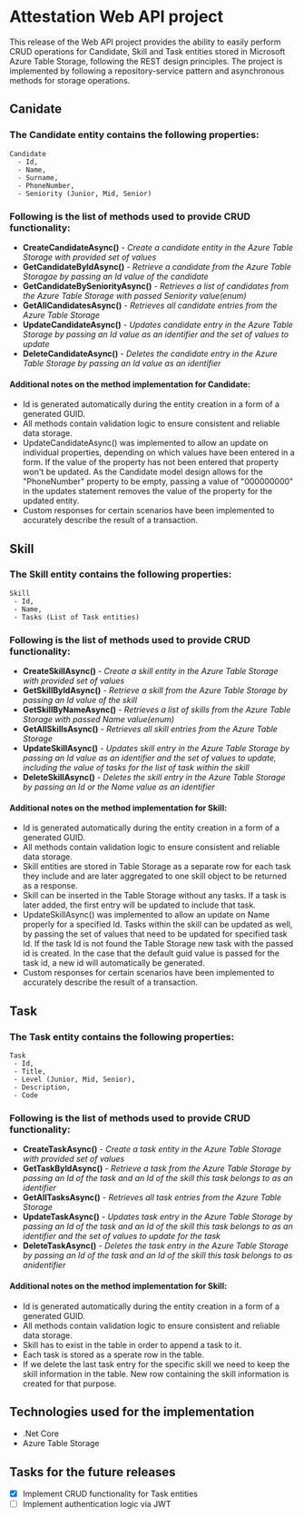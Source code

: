 # Attestation Web API project

This release of the Web API project provides the ability to easily perform CRUD operations for Candidate, Skill and Task entities stored in Microsoft Azure Table Storage, following the REST design principles. The project is implemented by following a repository-service pattern and asynchronous methods for storage operations.

## Canidate
### The Candidate entity contains the following properties:
```
Candidate
  - Id, 
  - Name, 
  - Surname, 
  - PhoneNumber, 
  - Seniority (Junior, Mid, Senior)
```
### Following is the list of methods used to provide CRUD functionality:

 - **CreateCandidateAsync()** -  _Create a candidate entity in the Azure Table Storage with provided set of values_
 - **GetCandidateByIdAsync()** - _Retrieve a candidate from the Azure Table Storagae by passing an Id value of the candidate_
 - **GetCandidateBySeniorityAsync()** - _Retrieves a list of candidates from the Azure Table Storage with passed Seniority value(enum)_
 - **GetAllCandidatesAsync()** - _Retrieves all candidate entries from the Azure Table Storage_
 - **UpdateCandidateAsync()** - _Updates candidate entry in the Azure Table Storage by passing an Id value as an identifier and the set of values to update_
 - **DeleteCandidateAsync()** - _Deletes the candidate entry in the Azure Table Storage by passing an Id value as an identifier_

#### Additional notes on the method implementation for Candidate:

- Id is generated automatically during the entity creation in a form of a generated GUID.
- All methods contain validation logic to ensure consistent and reliable data storage.
- UpdateCandidateAsync() was implemented to allow an update on individual properties, depending on which values have been entered in a form. If the value of the property has not been entered that property won't be updated. As the Candidate model design allows for the "PhoneNumber" property to be empty, passing a value of "000000000" in the updates statement removes the value of the property for the updated entity.
- Custom responses for certain scenarios have been implemented to accurately describe the result of a transaction.

## Skill
 ### The Skill entity contains the following properties: 
 ```
Skill
  - Id, 
  - Name, 
  - Tasks (List of Task entities)
```
### Following is the list of methods used to provide CRUD functionality:
 - **CreateSkillAsync()** -  _Create a skill entity in the Azure Table Storage with provided set of values_
 - **GetSkillByIdAsync()** - _Retrieve a skill from the Azure Table Storage by passing an Id value of the skill_
 - **GetSkillByNameAsync()** - _Retrieves a list of skills from the Azure Table Storage with passed Name value(enum)_
 - **GetAllSkillsAsync()** - _Retrieves all skill entries from the Azure Table Storage_
 - **UpdateSkillAsync()** - _Updates skill entry in the Azure Table Storage by passing an Id value as an identifier and the set of values to update, including the value of tasks for the list of task within the skill_
 - **DeleteSkillAsync()** - _Deletes the skill entry in the Azure Table Storage by passing an Id or the Name value as an identifier_

#### Additional notes on the method implementation for Skill:
- Id is generated automatically during the entity creation in a form of a generated GUID.
- All methods contain validation logic to ensure consistent and reliable data storage.
- Skill entities are stored in Table Storage as a separate row for each task they include and are later aggregated to one skill object to be returned as a response.
- Skill can be inserted in the Table Storage without any tasks. If a task is later added, the first entry will be updated to include that task.
- UpdateSkillAsync() was implemented to allow an update on Name properly for a specified Id. Tasks within the skill can be updated as well, by passing the set of values that need to be updated for specified task Id. If the task Id is not found the Table Storage new task with the passed id is created. In the case that the default guid value is passed for the task id, a new id will automatically be generated.
- Custom responses for certain scenarios have been implemented to accurately describe the result of a transaction.

## Task
 ### The Task entity contains the following properties: 
 ```
Task
  - Id, 
  - Title, 
  - Level (Junior, Mid, Senior),
  - Description,
  - Code
```
### Following is the list of methods used to provide CRUD functionality:
 - **CreateTaskAsync()** -  _Create a task entity in the Azure Table Storage with provided set of values_
 - **GetTaskByIdAsync()** - _Retrieve a task from the Azure Table Storage by passing an Id of the task and an Id of the skill this task belongs to as an identifier_
 - **GetAllTasksAsync()** - _Retrieves all task entries from the Azure Table Storage_
 - **UpdateTaskAsync()** - _Updates task entry in the Azure Table Storage by passing an Id of the task and an Id of the skill this task belongs to as an identifier and the set of values to update for the task_
 - **DeleteTaskAsync()** - _Deletes the task entry in the Azure Table Storage by passing an Id of the task and an Id of the skill this task belongs to as anidentifier_

#### Additional notes on the method implementation for Skill:
- Id is generated automatically during the entity creation in a form of a generated GUID.
- All methods contain validation logic to ensure consistent and reliable data storage.
- Skill has to exist in the table in order to append a task to it. 
- Each task is stored as a sperate row in the table.
- If we delete the last task entry for the specific skill we need to keep the skill information in the table. New row containing the skill information is created for that purpose.

## Technologies used for the implementation
- .Net Core
- Azure Table Storage

## Tasks for the future releases 
- [x] Implement CRUD functionality for Task entities
- [ ] Implement authentication logic via JWT
